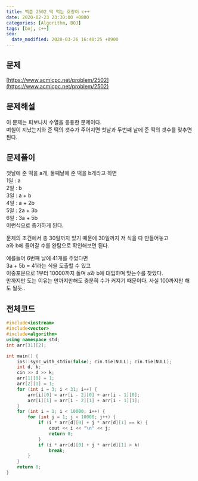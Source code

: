 ```yaml
---
title: 백준 2502 떡 먹는 호랑이 c++
date: 2020-02-23 23:30:00 +0800
categories: [Algorithm, BOJ]
tags: [boj, c++]
seo:
  date_modified: 2020-03-26 16:40:25 +0900
---
```


## 문제
[https://www.acmicpc.net/problem/2502](https://www.acmicpc.net/problem/2502)  


## 문제해설
이 문제는 피보나치 수열을 응용한 문제이다.  
며칠이 지났는지와 준 떡의 갯수가 주어지면 첫날과 두번째 날에 준 떡의 갯수를 맞추면 된다.  


## 문제풀이
첫날에 준 떡을 a개, 둘째날에 준 떡을 b개라고 하면  
1일 : a  
2일 : b  
3일 : a + b  
4일 : a + 2b  
5일 : 2a + 3b  
6일 : 3a + 5b  
이런식으로 증가하게 된다.  

문제의 조건에서 총 30일까지 있기 때문에 30일까지 저 식을 다 만들어놓고  
a와 b에 들어갈 수를 완탐으로 확인해보면 된다.  

예를들어 6번째 날에 41개를 주었다면  
3a + 5b = 41라는 식을 도출할 수 있고  
이중포문으로 1부터 10000까지 돌며 a와 b에 대입하며 맞는수를 찾았다.  
만까지만 도는 이유는 만까지만해도 충분히 수가 커지기 때문이다. 사실 100까지만 해도 될듯..  



## 전체코드
```c++
#include<iostream>
#include<vector>
#include<algorithm>
using namespace std;
int arr[31][2];

int main() {
	ios::sync_with_stdio(false); cin.tie(NULL); cin.tie(NULL);
	int d, k;
	cin >> d >> k;
	arr[1][0] = 1;
	arr[2][1] = 1;
	for (int i = 3; i < 31; i++) {
		arr[i][0] = arr[i - 2][0] + arr[i - 1][0];
		arr[i][1] = arr[i - 2][1] + arr[i - 1][1];
	}
	for (int i = 1; i < 10000; i++) {
		for (int j = 1; j < 10000; j++) {
			if (i * arr[d][0] + j * arr[d][1] == k) {
				cout << i << "\n" << j;
				return 0;
			}
			if (i * arr[d][0] + j * arr[d][1] > k)
				break;
		}
	}
	return 0;
}
```